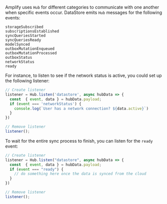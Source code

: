 Amplify uses `Hub` for different categories to communicate with one another when specific events occur. DataStore emits `Hub` messages for the following events:

```
storageSubscribed
subscriptionsEstablished
syncQueriesStarted
syncQueriesReady
modelSynced
outboxMutationEnqueued
outboxMutationProcessed
outboxStatus
networkStatus
ready
```

For instance, to listen to see if the network status is active, you could set up the following listener:

```js
// Create listener
listener = Hub.listen('datastore', async hubData => {
  const  { event, data } = hubData.payload;
  if (event === 'networkStatus') {
    console.log(`User has a network connection? ${data.active}`)
  }
})

// Remove listener
listener();
```

To wait for the entire sync process to finish, you can listen for the `ready` event:

```js
// Create listener
listener = Hub.listen("datastore", async hubData => {
  const  { event, data } = hubData.payload;
  if (event === "ready") {
    // do something here once the data is synced from the cloud
  }
})

// Remove listener
listener();
```